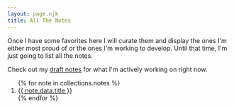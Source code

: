 ```yaml
---
layout: page.njk
title: All The Notes
---
```


Once I have some favorites here I will curate them and display the ones I'm either most proud of or the ones I'm working to develop. Until that time, I'm just going to list all the notes.

Check out my [draft notes][drafts] for what I'm actively working on right now.

<ol>
{% for note in collections.notes %}
  <li>
    <a href="{{ note.url }}">{{ note.data.title }}</a>
  </li>
{% endfor %}
</ol>

[drafts]: /drafts
